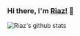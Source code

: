 ### Hi there, I'm [Riaz!](https://md-riaz.github.io) 👋

![Riaz's github stats](https://github-readme-stats.vercel.app/api?username=md-riaz&show_icons=true&title_color=fff&icon_color=79ff97&text_color=9f9f9f&bg_color=151515)
<!--
**md-riaz/md-riaz** is a ✨ _special_ ✨ repository because its `README.md` (this file) appears on your GitHub profile.
Hi, I'm MD Riaz, a passionate self-taught frontEnd web developer from Bangladesh.
Here are some ideas to get you started:

- 🔭 I’m currently working on an Laravel E-commerce Website Practice.
- 🌱 I’m currently learning Frontend & Backend staff.
- 👯 I’m looking to collaborate on ...
- 🤔 I’m looking for help with Laravel staff.
- 💬 Ask me about anything [here](https://github.com/md-riaz/md-riaz/issues)
- 📫 How to reach me: .....
- 😄 Pronouns: ...
- ⚡ Fun fact: I lost time when coding something interesting.. Hahah!
-->
